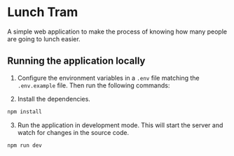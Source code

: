 # Lunch Tram
A simple web application to make the process of knowing how many people are going to lunch easier.

## Running the application locally
1. Configure the environment variables in a `.env` file matching the `.env.example` file. Then run the following commands:

2. Install the dependencies.
```bash
npm install
```

3. Run the application in development mode. This will start the server and watch for changes in the source code.
```bash
npm run dev
```